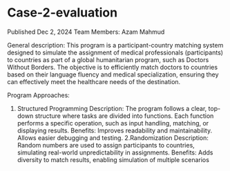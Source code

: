 # Case-2-evaluation
Published Dec 2, 2024
Team Members: Azam Mahmud

General description:
This program is a participant-country matching system designed to simulate the assignment of medical professionals (participants) to countries as part of a global humanitarian program, such as Doctors Without Borders. The objective is to efficiently match doctors to countries based on their language fluency and medical specialization, ensuring they can effectively meet the healthcare needs of the destination.

Program Approaches:
1. Structured Programming
Description: The program follows a clear, top-down structure where tasks are divided into functions. Each function performs a specific operation, such as input handling, matching, or displaying results.
Benefits: Improves readability and maintainability.
Allows easier debugging and testing.
2.Randomization
Description: Random numbers are used to assign participants to countries, simulating real-world unpredictability in assignments.
Benefits: Adds diversity to match results, enabling simulation of multiple scenarios
